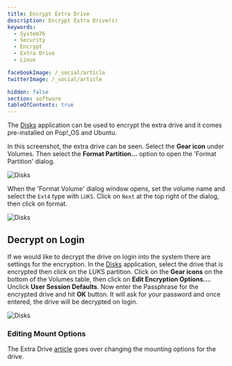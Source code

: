 ```yaml
---
title: Encrypt Extra Drive
description: Encrypt Extra Drive(s)
keywords:
  - System76
  - Security
  - Encrypt
  - Extra Drive
  - Linux

facebookImage: /_social/article
twitterImage: /_social/article

hidden: false
section: software
tableOfContents: true
---
```


The <u>Disks</u> application can be used to encrypt the extra drive and it comes pre-installed on Pop!_OS and Ubuntu.

In this screenshot, the extra drive can be seen. Select the **Gear icon** under Volumes. Then select the **Format Partition...** option to open the 'Format Partition' dialog.

![Disks](/images/encrypt-extra/Disk-Menu.png)

When the 'Format Volume' dialog window opens, set the volume name and select the `Ext4` type with `LUKS`. Click on `Next` at the top right of the dialog, then click on format.

![Disks](/images/encrypt-extra/Disk-Encrypt.png)

## Decrypt on Login

If we would like to decrypt the drive on login into the system there are settings for the encryption. In the <u>Disks</u> application, select the drive that is encrypted then click on the LUKS partition. Click on the **Gear icons** on the bottom of the Volumes table, then click on **Edit Encryption Options...**. Unclick **User Session Defaults**. Now enter the Passphrase for the encrypted drive and hit **OK** button. It will ask for your password and once entered, the drive will be decrypted on login.

![Disks](/images/encrypt-extra/Encrypt-Options.png)

### Editing Mount Options

The Extra Drive [article](/articles/extra-drive/) goes over changing the mounting options for the drive.
